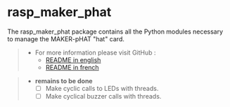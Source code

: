 # rasp_maker_phat

The rasp_maker_phat package contains all the Python modules necessary to manage the MAKER-pHAT "hat" card.

>- For more information please visit GitHub :
>   - [README in english](https://github.com/Dmtmgrls/rasp_maker_phat/blob/main/Documents/EN_README.md)
>   - [README in french](https://github.com/Dmtmgrls/rasp_maker_phat/blob/main/Documents/FR_README.md)

>-   **remains to be done**
>      -   [ ] Make cyclic calls to LEDs with threads.<br>
>      -   [ ] Make cyclical buzzer calls with threads.<br>
